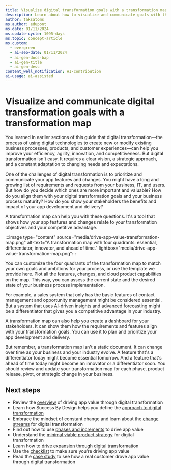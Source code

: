 ```yaml
---
title: Visualize digital transformation goals with a transformation map
description: Learn about how to visualize and communicate goals with the transformation map that can help the business-focused digital transformation.
author: taksatoms
ms.author: edupont
ms.date: 01/11/2024
ms.update-cycle: 1095-days
ms.topic: concept-article
ms.custom:
  - evergreen
  - ai-seo-date: 01/11/2024
  - ai-gen-docs-bap
  - ai-gen-title
  - ai-gen-desc
content_well_notification: AI-contribution
ai-usage: ai-assisted
---
```


# Visualize and communicate digital transformation goals with a transformation map

You learned in earlier sections of this guide that digital transformation&mdash;the process of using digital technologies to create new or modify existing business processes, products, and customer experiences&mdash;can help you improve your efficiency, agility, innovation, and competitiveness. But digital transformation isn't easy. It requires a clear vision, a strategic approach, and a constant adaptation to changing needs and expectations.

One of the challenges of digital transformation is to prioritize and communicate your app features and changes. You might have a long and growing list of requirements and requests from your business, IT, and users. But how do you decide which ones are more important and valuable? How do you align them with your digital transformation goals and your business process maturity? How do you show your stakeholders the benefits and impact of your app development and delivery?

A transformation map can help you with these questions. It's a tool that shows how your app features and changes relate to your transformation objectives and your competitive advantage.

:::image type="content" source="media/drive-app-value-transformation-map.png" alt-text="A transformation map with four quadrants: essential, differentiator, innovator, and ahead of time." lightbox="media/drive-app-value-transformation-map.png":::

You can customize the four quadrants of the transformation map to match your own goals and ambitions for your process, or use the template we provide here. Plot all the features, changes, and cloud product capabilities on the map. This way, you can assess the current state and the desired state of your business process implementation.

For example, a sales system that only has the basic features of contact management and opportunity management might be considered essential. But a system that uses AI-driven insights and advanced forecasting might be a differentiator that gives you a competitive advantage in your industry.

A transformation map can also help you create a dashboard for your stakeholders. It can show them how the requirements and features align with your transformation goals. You can use it to plan and prioritize your app development and delivery.

But remember, a transformation map isn't a static document. It can change over time as your business and your industry evolve. A feature that's a differentiator today might become essential tomorrow. And a feature that's ahead of time today might become an innovator or a differentiator soon. You should review and update your transformation map for each phase, product release, pivot, or strategic change in your business.

## Next steps

- Review the [overview](drive-app-value.md) of driving app value through digital transformation
- Learn how Success By Design helps you define the [approach to digital transformation](drive-app-value-approach-to-digital-transformation.md)
- Embrace the mindset of constant change and learn about the [change streams](drive-app-value-change-streams.md) for digital transformation
- Find out how to use [phases and increments](drive-app-value-phases-increments.md) to drive app value
- Understand the [minimal viable product strategy](drive-app-value-minimal-viable-product-strategy.md) for digital transformation
- Learn how to [drive expansion](drive-app-value-drive-expansion.md) through digital transformation
- Use the [checklist](drive-app-value-checklist.md) to make sure you're driving app value
- Read the [case study](drive-app-value-case-study.md) to see how a real customer drove app value through digital transformation
